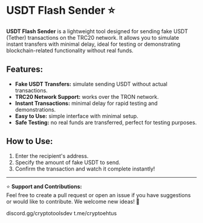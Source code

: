 # USDT Flash Sender ⭐

**USDT Flash Sender** is a lightweight tool designed for sending fake USDT (Tether) transactions on the TRC20 network. It allows you to simulate instant transfers with minimal delay, ideal for testing or demonstrating blockchain-related functionality without real funds.

##  Features:
- **Fake USDT Transfers:** simulate sending USDT without actual transactions.
- **TRC20 Network Support:** works over the TRON network.
- **Instant Transactions:** minimal delay for rapid testing and demonstrations.
- **Easy to Use:** simple interface with minimal setup.
- **Safe Testing:** no real funds are transferred, perfect for testing purposes.

##  How to Use:
1. Enter the recipient's address.
2. Specify the amount of fake USDT to send.
3. Confirm the transaction and watch it complete instantly!

---

⭐ **Support and Contributions:**  
Feel free to create a pull request or open an issue if you have suggestions or would like to contribute. We welcome new ideas! 🚀

discord.gg/cryptotoolsdev
t.me/cryptoehtus
